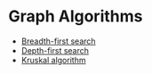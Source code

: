 # Graph Algorithms

- [Breadth-first search](./breadth-first-search.md)
- [Depth-first search](./depth-first-search.md)
- [Kruskal algorithm](./kruskal-algorithm.md)